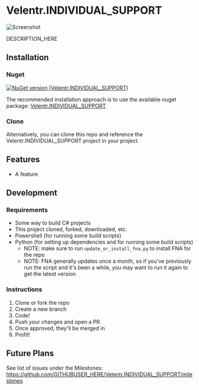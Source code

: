 # Velentr.INDIVIDUAL_SUPPORT

![Screenshot](https://github.com/GITHUBUSER_HERE/Velentr.INDIVIDUAL_SUPPORT/blob/main/logo.png?raw=true)

DESCRIPTION_HERE

## Installation

### Nuget

[![NuGet version (Velentr.INDIVIDUAL_SUPPORT)](https://img.shields.io/nuget/v/Velentr.INDIVIDUAL_SUPPORT.svg?style=flat-square)](https://www.nuget.org/packages/Velentr.INDIVIDUAL_SUPPORT/)

The recommended installation approach is to use the available nuget
package: [Velentr.INDIVIDUAL_SUPPORT](https://www.nuget.org/packages/Velentr.INDIVIDUAL_SUPPORT/)

### Clone

Alternatively, you can clone this repo and reference the Velentr.INDIVIDUAL_SUPPORT project in your project.

## Features

- A feature

## Development

### Requirements

- Some way to build C# projects
- This project cloned, forked, downloaded, etc.
- Powershell (for running some build scripts)
- Python (for setting up dependencies and for running some build scripts)
    - NOTE: make sure to run `update_or_install_fna.py` to install FNA for the repo
    - NOTE: FNA generally updates once a month, so if you've previously run the script and it's been a while, you may
      want
      to run it again to get the latest version

### Instructions

1. Clone or fork the repo
2. Create a new branch
3. Code!
4. Push your changes and open a PR
5. Once approved, they'll be merged in
6. Profit!

## Future Plans

See list of issues under the Milestones: https://github.com/GITHUBUSER_HERE/Velentr.INDIVIDUAL_SUPPORT/milestones

